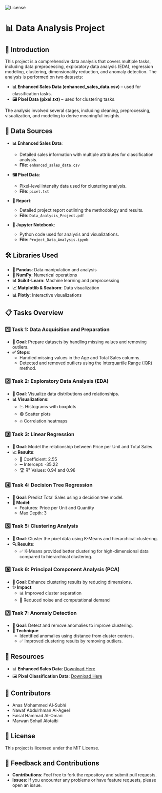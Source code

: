 ![License](https://img.shields.io/badge/license-MIT-blue.svg)

# 📊 Data Analysis Project

## 📝 Introduction
This project is a comprehensive data analysis that covers multiple tasks, including data preprocessing, exploratory data analysis (EDA), regression modeling, clustering, dimensionality reduction, and anomaly detection. The analysis is performed on two datasets:

- **📊 Enhanced Sales Data (enhanced_sales_data.csv)** – used for classification tasks.
- **🖼️ Pixel Data (pixel.txt)** – used for clustering tasks.

The analysis involved several stages, including cleaning, preprocessing, visualization, and modeling to derive meaningful insights.

## 📂 Data Sources
- **📊 Enhanced Sales Data**:
  - Detailed sales information with multiple attributes for classification analysis.
  - **File**: `enhanced_sales_data.csv`

- **🖼️ Pixel Data**:
  - Pixel-level intensity data used for clustering analysis.
  - **File**: `pixel.txt`

- **📄 Report**:
  - Detailed project report outlining the methodology and results.
  - **File**: `Data_Analysis_Project.pdf`

- **📓 Jupyter Notebook**:
  - Python code used for analysis and visualizations.
  - **File**: `Project_Data_Analysis.ipynb`

## 🛠️ Libraries Used
- **🐼 Pandas**: Data manipulation and analysis
- **🔢 NumPy**: Numerical operations
- **📊 Scikit-Learn**: Machine learning and preprocessing
- **📈 Matplotlib & Seaborn**: Data visualization
- **📊 Plotly**: Interactive visualizations

## 📋 Tasks Overview

### 1️⃣ Task 1: Data Acquisition and Preparation
- **🎯 Goal**: Prepare datasets by handling missing values and removing outliers.
- **✅ Steps**:
  - Handled missing values in the Age and Total Sales columns.
  - Detected and removed outliers using the Interquartile Range (IQR) method.

### 2️⃣ Task 2: Exploratory Data Analysis (EDA)
- **🎯 Goal**: Visualize data distributions and relationships.
- **📊 Visualizations**:
  - 📉 Histograms with boxplots
  - 🟢 Scatter plots
  - 🔥 Correlation heatmaps

### 3️⃣ Task 3: Linear Regression
- **🎯 Goal**: Model the relationship between Price per Unit and Total Sales.
- **📈 Results**:
  - 🧮 Coefficient: 2.55
  - ➖ Intercept: -35.22
  - 🏆 R² Values: 0.94 and 0.98

### 4️⃣ Task 4: Decision Tree Regression
- **🎯 Goal**: Predict Total Sales using a decision tree model.
- **🌳 Model**:
  - Features: Price per Unit and Quantity
  - Max Depth: 3

### 5️⃣ Task 5: Clustering Analysis
- **🎯 Goal**: Cluster the pixel data using K-Means and hierarchical clustering.
- **🔍 Results**:
  - ✅ K-Means provided better clustering for high-dimensional data compared to hierarchical clustering.

### 6️⃣ Task 6: Principal Component Analysis (PCA)
- **🎯 Goal**: Enhance clustering results by reducing dimensions.
- **✨ Impact**:
  - 📊 Improved cluster separation
  - 🚀 Reduced noise and computational demand

### 7️⃣ Task 7: Anomaly Detection
- **🎯 Goal**: Detect and remove anomalies to improve clustering.
- **🔎 Technique**:
  - Identified anomalies using distance from cluster centers.
  - ✅ Improved clustering results by removing outliers.

## 🔗 Resources
- 📊 **Enhanced Sales Data**: [Download Here](https://drive.google.com/file/d/1IkO__Ts2ZsRwA4HRsoaS9DM-2pKVpuYT/view)
- 🖼️ **Pixel Classification Data**: [Download Here](https://drive.google.com/file/d/1Xa0VCbA2EDZ8AKIk6UQIGG2KU-rDJa3a/view)

## 📝 Contributors
- Anas Mohammed Al-Subhi
- Nawaf Abdulrhman Al-Ageel
- Faisal Hammad Al-Omari
- Marwan Sohail Alotaibi

## 📜 License
This project is licensed under the MIT License.

## 💬 Feedback and Contributions
- **Contributions**: Feel free to fork the repository and submit pull requests.
- **Issues**: If you encounter any problems or have feature requests, please open an issue.
